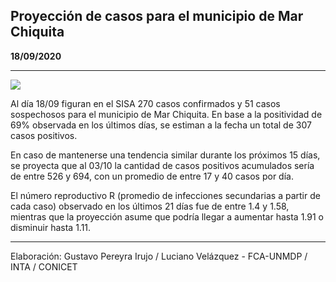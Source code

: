 ## Proyección de casos para el municipio de Mar Chiquita

**18/09/2020**

---
![](proyección_mar_chiquita.png?raw=true)

Al día 18/09 figuran en el SISA 270 casos confirmados y 51 casos sospechosos para el municipio de Mar Chiquita. En base a la positividad de 69% observada en los últimos días, se estiman a la fecha un total de 307 casos positivos.

En caso de mantenerse una tendencia similar durante los próximos 15 días, se proyecta que al 03/10 la cantidad de casos positivos acumulados sería de entre 526 y 694, con un promedio de entre 17 y 40 casos por día.

El número reproductivo R (promedio de infecciones secundarias a partir de cada caso) observado en los últimos 21 días fue de entre 1.4 y 1.58, mientras que la proyección asume que podría llegar a aumentar hasta 1.91 o disminuir hasta 1.11. 

---

Elaboración: Gustavo Pereyra Irujo / Luciano Velázquez - FCA-UNMDP / INTA / CONICET

